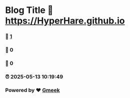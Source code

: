 # Blog Title :link: https://HyperHare.github.io 
### :page_facing_up: [1](https://HyperHare.github.io/tag.html) 
### :speech_balloon: 0 
### :hibiscus: 0 
### :alarm_clock: 2025-05-13 10:19:49 
### Powered by :heart: [Gmeek](https://github.com/Meekdai/Gmeek)
